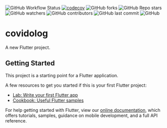 ![GitHub Workflow Status](https://img.shields.io/github/workflow/status/yusubX/Covidolog/Coverage)
[![codecov](https://codecov.io/gh/yusubx/Covidolog/branch/main/graph/badge.svg)](https://codecov.io/gh/yusubx/Covidolog)
![GitHub forks](https://img.shields.io/github/forks/yusubx/Covidolog)
![GitHub Repo stars](https://img.shields.io/github/stars/yusubx/Covidolog)
![GitHub watchers](https://img.shields.io/github/watchers/yusubx/Covidolog)
![GitHub contributors](https://img.shields.io/github/contributors/yusubx/Covidolog)
![GitHub last commit](https://img.shields.io/github/last-commit/yusubx/Covidolog)
![GitHub](https://img.shields.io/github/license/yusubx/covidolog)

# covidolog

A new Flutter project.

## Getting Started

This project is a starting point for a Flutter application.

A few resources to get you started if this is your first Flutter project:

- [Lab: Write your first Flutter app](https://flutter.dev/docs/get-started/codelab)
- [Cookbook: Useful Flutter samples](https://flutter.dev/docs/cookbook)

For help getting started with Flutter, view our
[online documentation](https://flutter.dev/docs), which offers tutorials,
samples, guidance on mobile development, and a full API reference.
